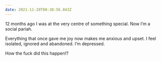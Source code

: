 ```yaml
---
date: 2021-11-20T00:38:56.843Z
---
```


12 months ago I was at the very centre of something special. Now I’m a social pariah.

Everything that once gave me joy now makes me anxious and upset. I feel isolated, ignored and abandoned. I’m depressed.

How the fuck did this happen!?
